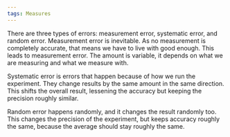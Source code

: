 ```yaml
---
tags: Measures 
---
```


There are three types of errors: measurement error, systematic error, and random error. Measurement error is inevitable. As no measurement is completely accurate, that means we have to live with good enough. This leads to measurement error. The amount is variable, it depends on what we are measuring and what we measure with.

Systematic error is errors that happen because of how we run the experiment. They change results by the same amount in the same direction. This shifts the overall result, lessening the accuracy but keeping the precision roughly similar.

Random error happens randomly, and it changes the result randomly too. This changes the precision of the experiment, but keeps accuracy roughly the same, because the average should stay roughly the same.
